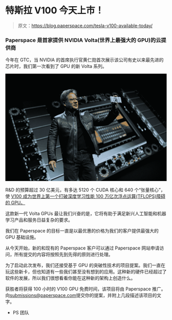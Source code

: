 # 特斯拉 V100 今天上市！

> 原文：<https://blog.paperspace.com/tesla-v100-available-today/>

### Paperspace 是首家提供 NVIDIA Volta(世界上最强大的 GPU)的云提供商

今年在 GTC，当 NVIDIA 的首席执行官黄仁勋首次展示该公司有史以来最先进的芯片时，我们第一次看到了 GPU 的新 Volta 系列。

![](img/0802c30a1455b9b163881ba2761bc0a6.png)

R&D 的预算超过 30 亿美元，有多达 5120 个 CUDA 核心和 640 个“张量核心”，使 [V100 成为世界上第一个打破深度学习性能 100 万亿次浮点运算(TFLOPS)障碍的 GPU。](https://www.paperspace.com/volta-gpu)

这款新一代 Volta GPUs 最让我们兴奋的是，它将有助于满足新兴人工智能和机器学习产品和服务日益复杂的要求。

我们在 Paperspace 的目标一直是以最优惠的价格为我们的客户提供最强大的 GPU 基础设施。

从今天开始，新的和现有的 Paperspace 客户可以通过 Paperspace 网站申请访问，所有提交的内容将按照先到先得的原则进行处理。

为了启动此次发布，我们还接受基于 GPU 的突破性技术的项目提案。我们一直在玩这些新卡，但也知道有一些我们甚至没有想到的应用。这种新的硬件已经超过了软件的发展，所以我们很想看看你能在这种新的架构上创造什么。

获胜者将获得 100 小时的 V100 GPU 免费时间，该项目将由 Paperspace 推广。向[submissions@paperspace.com](mailto:submissions@paperspace.com)提交你的提案，并附上几段描述该项目的文字。

*   PS 团队